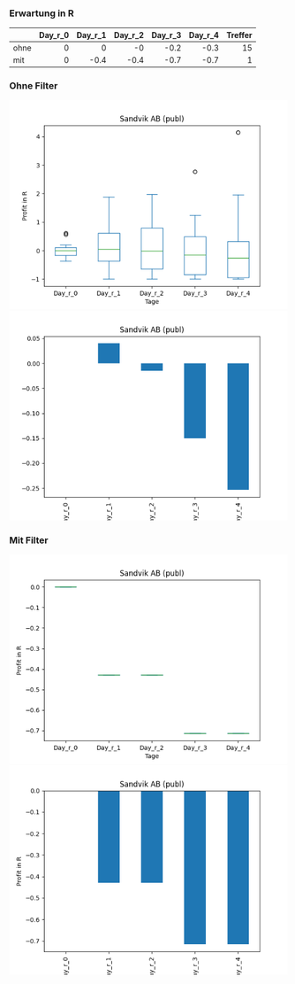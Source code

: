 ### Erwartung in R
|      |   Day_r_0 |   Day_r_1 |   Day_r_2 |   Day_r_3 |   Day_r_4 |   Treffer |
|:-----|----------:|----------:|----------:|----------:|----------:|----------:|
| ohne |         0 |       0   |      -0   |      -0.2 |      -0.3 |        15 |
| mit  |         0 |      -0.4 |      -0.4 |      -0.7 |      -0.7 |         1 |

### Ohne Filter
![image info](./data/SDVKY_box_all.png)
![image info](./data/SDVKY_median_all.png)

### Mit Filter
![image info](./data/SDVKY_box_filtered.png)
![image info](./data/SDVKY_median_filtered.png)
